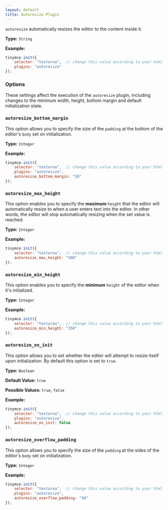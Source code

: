 ```yaml
---
layout: default
title: Autoresize Plugin
---
```



`autoresize` automatically resizes the editor to the content inside it.

**Type:** `String`

**Example:**

```js
tinymce.init({
    selector: "textarea",  // change this value according to your html
    plugins: "autoresize"
});
```

### Options

These settings affect the execution of the `autoresize` plugin, including changes to the minimum width, height, bottom margin and default initialization state.

### `autoresize_bottom_margin`

This option allows you to specify the size of the `padding` at the bottom of the editor's `body` set on initialization.

**Type:** `Integer`

**Example:**

```js
tinymce.init({
    selector: "textarea",  // change this value according to your html
    plugins: "autoresize",
    autoresize_bottom_margin: "50"
});
```

### `autoresize_max_height`

This option enables you to specify the **maximum** `height` that the editor will automatically resize to when a user enters text into the editor. In other words, the editor will stop automatically resizing when the set value is reached.

**Type:** `Integer`

**Example:**

```js
tinymce.init({
    selector: "textarea",  // change this value according to your html
    autoresize_max_height: "500"
});
```

### `autoresize_min_height`

This option enables you to specify the **minimum** `height` of the editor when it's initialized.

**Type:** `Integer`

**Example:**

```js
tinymce.init({
    selector: "textarea",  // change this value according to your html
    autoresize_min_height: "350"
});
```

### `autoresize_on_init`

This option allows you to set whether the editor will attempt to resize itself upon initialization. By default this option is set to `true`.

**Type:** `Boolean`

**Default Value:** `true`

**Possible Values:** `true`, `false`

**Example:**

```js
tinymce.init({
    selector: "textarea",  // change this value according to your html
    plugins: "autoresize",
    autoresize_on_init: false
});
```

### `autoresize_overflow_padding`

This option allows you to specify the size of the `padding` at the sides of the editor's `body` set on initialization.

**Type:** `Integer`

**Example:**

```js
tinymce.init({
    selector: "textarea",  // change this value according to your html
    plugins: "autoresize",
    autoresize_overflow_padding: "50"
});
```
